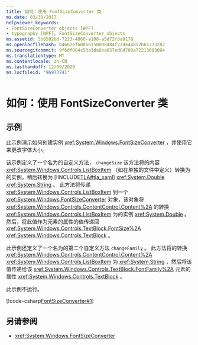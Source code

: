 ```yaml
---
title: 如何：使用 FontSizeConverter 类
ms.date: 03/30/2017
helpviewer_keywords:
- FontSizeConverter objects [WPF]
- typography [WPF], FontSizeConverter objects
ms.assetid: 3b0592bd-7223-4860-a108-a5d72f3a9178
ms.openlocfilehash: b4662ef60866150008d84f22de44852b65373282
ms.sourcegitcommit: 9f6df084c53a3da0ea657ed0d708a72213683084
ms.translationtype: MT
ms.contentlocale: zh-CN
ms.lasthandoff: 12/09/2020
ms.locfileid: "96973741"
---
```

# <a name="how-to-use-the-fontsizeconverter-class"></a>如何：使用 FontSizeConverter 类
## <a name="example"></a>示例  
 此示例演示如何创建实例 <xref:System.Windows.FontSizeConverter> ，并使用它来更改字体大小。  
  
 该示例定义了一个名为的自定义方法， `changeSize` 该方法将的内容 <xref:System.Windows.Controls.ListBoxItem> （如在单独的文件中定义）转换为的实例，稍后转换为 [!INCLUDE[TLA#tla_xaml](../../../includes/tlasharptla-xaml-md.md)] <xref:System.Double> <xref:System.String> 。 此方法将传递 <xref:System.Windows.Controls.ListBoxItem> 到一个 <xref:System.Windows.FontSizeConverter> 对象，该对象将 <xref:System.Windows.Controls.ContentControl.Content%2A> 的转换 <xref:System.Windows.Controls.ListBoxItem> 为的实例 <xref:System.Double> 。 然后，将此值作为元素的属性的值传递回 <xref:System.Windows.Controls.TextBlock.FontSize%2A> <xref:System.Windows.Controls.TextBlock> 。  
  
 此示例还定义了一个名为的第二个自定义方法 `changeFamily` 。 此方法将的转换 <xref:System.Windows.Controls.ContentControl.Content%2A> <xref:System.Windows.Controls.ListBoxItem> 为 <xref:System.String> ，然后将该值传递给该 <xref:System.Windows.Controls.TextBlock.FontFamily%2A> 元素的属性 <xref:System.Windows.Controls.TextBlock> 。  
  
 此示例不运行。  
  
 [!code-csharp[FontSizeConverter#1](~/samples/snippets/csharp/VS_Snippets_Wpf/FontSizeConverter/CSharp/Window1.xaml.cs#1)]  
  
## <a name="see-also"></a>另请参阅

- <xref:System.Windows.FontSizeConverter>
